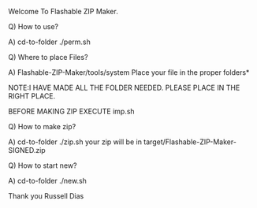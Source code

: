 Welcome To Flashable ZIP Maker.

Q) How to use?

A) cd-to-folder
   ./perm.sh


Q) Where to place Files?

A) Flashable-ZIP-Maker/tools/system
   Place your file in the proper folders*
   
   NOTE:I HAVE MADE ALL THE FOLDER NEEDED. PLEASE PLACE IN THE RIGHT   PLACE.


BEFORE MAKING ZIP EXECUTE imp.sh


Q) How to make zip?

A) cd-to-folder
   ./zip.sh
   your zip will be in target/Flashable-ZIP-Maker-SIGNED.zip


Q) How to start new?

A) cd-to-folder
   ./new.sh


Thank you
Russell Dias




